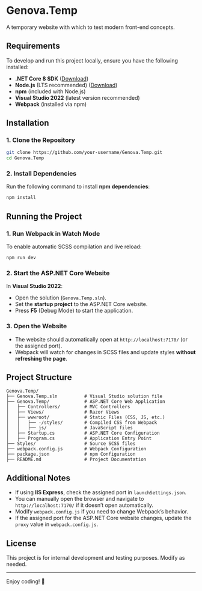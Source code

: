 ﻿# Genova.Temp

A temporary website with which to test modern front-end concepts.

## Requirements

To develop and run this project locally, ensure you have the following installed:

- **.NET Core 8 SDK** ([Download](https://dotnet.microsoft.com/download/dotnet/8.0))
- **Node.js** (LTS recommended) ([Download](https://nodejs.org/))
- **npm** (included with Node.js)
- **Visual Studio 2022** (latest version recommended)
- **Webpack** (installed via npm)

## Installation

### 1. Clone the Repository
```sh
git clone https://github.com/your-username/Genova.Temp.git
cd Genova.Temp
```

### 2. Install Dependencies
Run the following command to install **npm dependencies**:
```sh
npm install
```

## Running the Project

### 1. Run Webpack in Watch Mode
To enable automatic SCSS compilation and live reload:
```sh
npm run dev
```

### 2. Start the ASP.NET Core Website
In **Visual Studio 2022**:
- Open the solution (`Genova.Temp.sln`).
- Set the **startup project** to the ASP.NET Core website.
- Press **F5** (Debug Mode) to start the application.

### 3. Open the Website
- The website should automatically open at `http://localhost:7170/` (or the assigned port).
- Webpack will watch for changes in SCSS files and update styles **without refreshing the page**.

## Project Structure
```
Genova.Temp/
├── Genova.Temp.sln          # Visual Studio solution file
├── Genova.Temp/             # ASP.NET Core Web Application
│   ├── Controllers/         # MVC Controllers
│   ├── Views/               # Razor Views
│   ├── wwwroot/             # Static Files (CSS, JS, etc.)
│   │   ├── -/styles/        # Compiled CSS from Webpack
│   │   ├── js/              # JavaScript files
│   ├── Startup.cs           # ASP.NET Core Configuration
│   ├── Program.cs           # Application Entry Point
├── Styles/                  # Source SCSS files
├── webpack.config.js        # Webpack Configuration
├── package.json             # npm Configuration
├── README.md                # Project Documentation
```

## Additional Notes
- If using **IIS Express**, check the assigned port in `launchSettings.json`.
- You can manually open the browser and navigate to `http://localhost:7170/` if it doesn’t open automatically.
- Modify `webpack.config.js` if you need to change Webpack’s behavior.
- If the assigned port for the ASP.NET Core website changes, update the `proxy` value in `webpack.config.js`.

## License
This project is for internal development and testing purposes. Modify as needed.

---

Enjoy coding! 🚀

